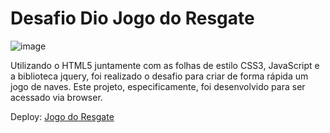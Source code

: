 # Desafio Dio Jogo do Resgate

![image](https://user-images.githubusercontent.com/94990663/171456857-fcd94dd8-e525-4f76-92d2-4de7978178be.png)

Utilizando o HTML5 juntamente com as folhas de estilo CSS3, JavaScript e a biblioteca jquery, foi realizado o desafio para criar de forma rápida um jogo de naves. Este projeto, especificamente, foi desenvolvido para ser acessado via browser.

Deploy: [Jogo do Resgate](https://dio-desafio-jogo-nave.netlify.app)
